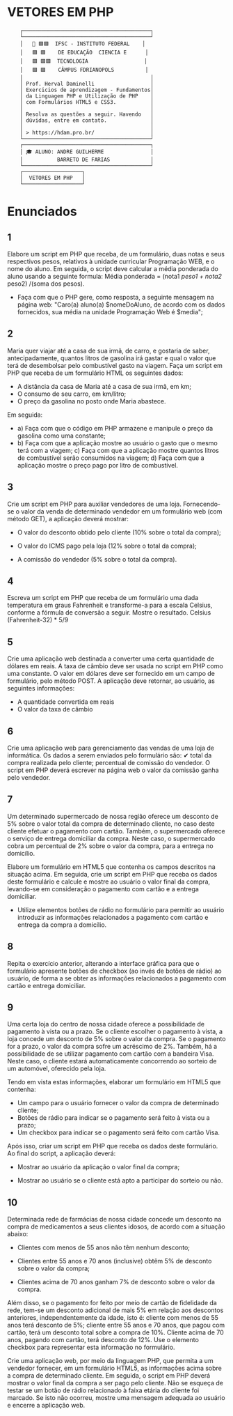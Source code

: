 # VETORES EM PHP
        ┌─────────────────────────────────────────┐
        └─────────────────────────────────────────┘
        │   🔴 🟩🟩  IFSC - INSTITUTO FEDERAL    │
        │   🟩 🟩    DE EDUCAÇÃO  CIENCIA E      │
        │   🟩 🟩🟩  TECNOLOGIA                  │
        │   🟩 🟩    CÂMPUS FDRIANOPOLS          │
        │                                         │
        │ Prof. Herval Daminelli                  │
        │ Exercicios de aprendizagem - Fundamentos│
        │ da Linguagem PHP e Utilização de PHP    │
        │ com Formulários HTML5 e CSS3.           │
        │                                         │
        │ Resolva as questões a seguir. Havendo   │
        │ dúvidas, entre em contato.              │
        │                                         │
        │ > https://hdam.pro.br/                  │
        └─────────────────────────────────────────┘
        ┌─────────────────────────────────────────┐
        │ 🎓 ALUNO: ANDRE GUILHERME               │
        │           BARRETO DE FARIAS             │
        └─────────────────────────────────────────┘
        ┌───────────────────┐
        │  VETORES EM PHP   │
        └───────────────────┘
# Enunciados

## 1

Elabore um script em PHP que receba, de um formulário, duas notas e seus respectivos pesos, relativos à unidade curricular Programação WEB, e o nome do aluno. Em seguida, o script deve calcular a média ponderada do aluno usando a seguinte formula: Média ponderada = (nota1 *peso1 + nota2* peso2) /(soma dos pesos).

- Faça com que o PHP gere, como resposta, a seguinte mensagem na página web: "Caro(a) aluno(a) $nomeDoAluno, de acordo com os dados fornecidos, sua média na unidade Programação Web é $media";

## 2

Maria quer viajar até a casa de sua irmã, de carro, e gostaria de saber, antecipadamente, quantos litros de gasolina irá gastar e qual o valor que terá de desembolsar pelo combustível gasto na viagem. Faça um script em PHP que receba de um formulário HTML os seguintes dados:

- A distância da casa de Maria até a casa de sua irmã, em km;
- O consumo de seu carro, em km/litro;
- O preço da gasolina no posto onde Maria abastece.

Em seguida:

- a) Faça com que o código em PHP armazene e manipule o preço da gasolina como uma constante;
- b) Faça com que a aplicação mostre ao usuário o gasto que o mesmo terá com a viagem; c) Faça com que a aplicação mostre quantos litros de combustível serão consumidos na viagem; d) Faça com que a aplicação mostre o preço pago por litro de combustível.

## 3

Crie um script em PHP para auxiliar vendedores de uma loja. Fornecendo-se o valor da venda de determinado vendedor em um formulário web (com método GET), a aplicação deverá mostrar:

- O valor do desconto obtido pelo cliente (10% sobre o total da compra);

- O valor do ICMS pago pela loja (12% sobre o total da compra);

- A comissão do vendedor (5% sobre o total da compra).

## 4

Escreva um script em PHP que receba de um formulário uma dada temperatura em graus Fahrenheit e transforme-a para a escala Celsius, conforme a fórmula de conversão a seguir. Mostre o resultado.
Celsius (Fahrenheit-32) * 5/9

## 5

 Crie uma aplicação web destinada a converter uma certa quantidade de dólares em reais. A taxa de câmbio deve ser usada no script em PHP como uma constante. O valor em dólares deve ser fornecido em um campo de formulário, pelo método POST. A aplicação deve retornar, ao usuário, as seguintes informações:

- A quantidade convertida em reais
- O valor da taxa de câmbio

## 6

Crie uma aplicação web para gerenciamento das vendas de uma loja de informática. Os dados a serem enviados pelo formulário são:
✔ total da compra realizada pelo cliente;
percentual de comissão do vendedor.
O script em PHP deverá escrever na página web o valor da comissão ganha pelo vendedor.

## 7

Um determinado supermercado de nossa região oferece um desconto de 5% sobre o valor total da compra de determinado cliente, no caso deste cliente efetuar o pagamento com cartão. Também, o supermercado oferece o serviço de entrega domiciliar da compra. Neste caso, o supermercado cobra um percentual de 2% sobre o valor da compra, para a entrega no domicílio.

Elabore um formulário em HTML5 que contenha os campos descritos na situação acima. Em seguida, crie um script em PHP que receba os dados deste formulário e calcule e mostre ao usuário o valor final da compra, levando-se em consideração o pagamento com cartão e a entrega domiciliar.

- Utilize elementos botões de rádio no formulário para permitir ao usuário introduzir as informações relacionados a pagamento com cartão e entrega da compra a domicílio.

## 8

Repita o exercício anterior, alterando a interface gráfica para que o formulário apresente botões de checkbox (ao invés de botões de rádio) ao usuário, de forma a se obter as informações relacionados a pagamento com cartão e entrega domiciliar.

## 9

Uma certa loja do centro de nossa cidade oferece a possibilidade de pagamento à vista ou a prazo. Se o cliente escolher o pagamento à vista, a loja concede um desconto de 5% sobre o valor da compra. Se o pagamento for a prazo, o valor da compra sofre um acréscimo de 2%. Também, há a possibilidade de se utilizar pagamento com cartão com a bandeira Visa. Neste caso, o cliente estará automaticamente concorrendo ao sorteio de um automóvel, oferecido pela loja.

Tendo em vista estas informações, elaborar um formulário em HTML5 que contenha:

- Um campo para o usuário fornecer o valor da compra de determinado cliente;
- Botões de rádio para indicar se o pagamento será feito à vista ou a prazo;
- Um checkbox para indicar se o pagamento será feito com cartão Visa.

Após isso, criar um script em PHP que receba os dados deste formulário. Ao final do script, a aplicação deverá:

- Mostrar ao usuário da aplicação o valor final da compra;

- Mostrar ao usuário se o cliente está apto a participar do sorteio ou não.

## 10

Determinada rede de farmácias de nossa cidade concede um desconto na compra de medicamentos a seus clientes idosos, de acordo com a situação abaixo:

- Clientes com menos de 55 anos não têm nenhum desconto;

- Clientes entre 55 anos e 70 anos (inclusive) obtêm 5% de desconto sobre o valor da compra;
- Clientes acima de 70 anos ganham 7% de desconto sobre o valor da compra.

Além disso, se o pagamento for feito por meio de cartão de fidelidade da rede, tem-se um desconto adicional de mais 5% em relação aos descontos anteriores, independentemente da idade, isto é: cliente com menos de 55 anos terá desconto de 5%; cliente entre 55 anos e 70 anos, que pagou com cartão, terá um desconto total sobre a compra de 10%. Cliente acima de 70 anos, pagando com cartão, terá desconto de 12%. Use o elemento checkbox para representar esta informação no formulário.

Crie uma aplicação web, por meio da linguagem PHP, que permita a um vendedor fornecer, em um formulário HTML5, as informações acima sobre a compra de determinado cliente. Em seguida, o script em PHP deverá mostrar o valor final da compra a ser pago pelo cliente. Não se esqueça de testar se um botão de rádio relacionado à faixa etária do cliente foi marcado. Se isto não ocorreu, mostre uma mensagem adequada ao usuário e encerre a aplicação web.
